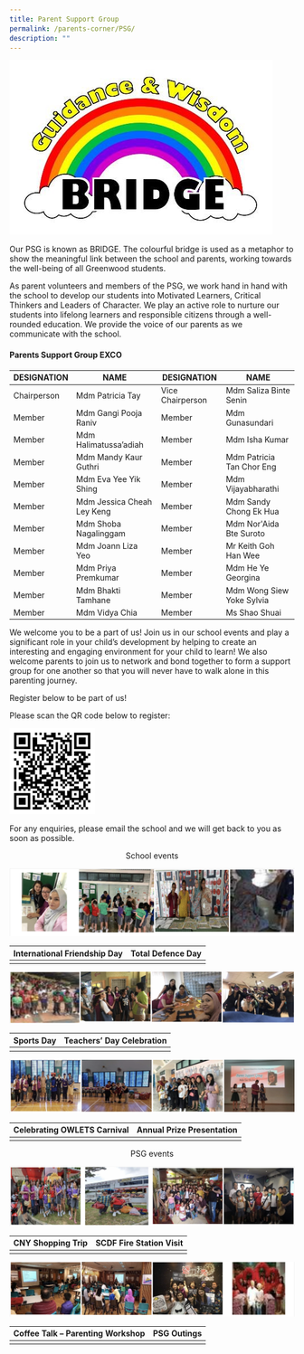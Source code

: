 ```yaml
---
title: Parent Support Group
permalink: /parents-corner/PSG/
description: ""
---
```

![](/images/1.jpeg)

Our PSG is known as BRIDGE. The colourful bridge is used as a metaphor to show the meaningful link between the school and parents, working towards the well-being of all Greenwood students.

As parent volunteers and members of the PSG, we work hand in hand with the school to develop our students into Motivated Learners, Critical Thinkers and Leaders of Character. We play an active role to nurture our students into lifelong learners and responsible citizens through a well-rounded education. We provide the voice of our parents as we communicate with the school.

 #### Parents Support Group EXCO

 | DESIGNATION	| NAME | DESIGNATION | NAME|
| -------- | -------- | -------- | -------- |
|Chairperson	| Mdm Patricia Tay	 |Vice Chairperson|	 Mdm Saliza Binte Senin 
 |Member|	 Mdm Gangi Pooja Raniv 	 |Member	| Mdm Gunasundari
 |Member	 |Mdm Halimatussa’adiah|	 Member	| Mdm Isha Kumar
| Member	 |Mdm Mandy Kaur Guthri	| Member	|  Mdm Patricia Tan Chor   Eng
 | Member	|  Mdm Eva Yee Yik Shing| 	 Member	|  Mdm Vijayabharathi
 | Member	|  Mdm Jessica Cheah Ley   Keng	|  Member	 | Mdm Sandy Chong Ek   Hua
 | Member| 	 Mdm Shoba Nagalinggam	|  Member| 	 Mdm Nor'Aida Bte Suroto
 | Member	 | Mdm Joann Liza Yeo | 	 Member	 | Mr Keith Goh Han Wee
 | Member	 | Mdm Priya Premkumar	 | Member	 | Mdm He Ye Georgina
 | Member| 	 Mdm Bhakti Tamhane	 | Member| 	 Mdm Wong Siew Yoke   Sylvia
 | Member	 | Mdm Vidya Chia	 | Member	|  Ms Shao Shuai

We welcome you to be a part of us! Join us in our school events and play a significant role in your child’s development by helping to create an interesting and engaging environment for your child to learn! We also welcome parents to join us to network and bond together to form a support group for one another so that you will never have to walk alone in this parenting journey.

  

Register below to be part of us!

Please scan the QR code below to register:

<img src="/images/PSG.jpeg" 
     style="width:30%">
		 
For any enquiries, please email the school and we will get back to you as soon as possible.

<center>School events</center>

![](/images/psg2.png)

| International Friendship Day | Total Defence Day |
| -------- | -------- | 
|||

![](/images/psg3.png)

| Sports Day | Teachers’ Day Celebration |
| -------- | -------- | 
|||

![](/images/psg4.png)

| Celebrating OWLETS Carnival | Annual Prize Presentation |
| -------- | -------- | 
|||

<center>PSG events</center>

![](/images/psg5.png)

|CNY Shopping Trip | SCDF Fire Station Visit |
| -------- | -------- | 
|||

![](/images/psg6.png)

|Coffee Talk – Parenting Workshop | PSG Outings |
| -------- | -------- | 
|||